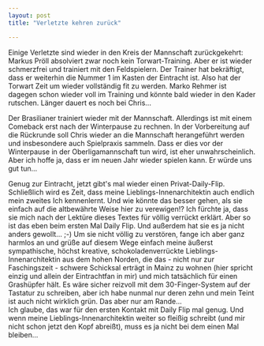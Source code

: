 ```yaml
---
layout: post
title: "Verletzte kehren zurück"

---
```


Einige Verletzte sind wieder in den Kreis der Mannschaft zurückgekehrt: Markus Pröll absolviert zwar noch kein Torwart-Training. Aber er ist wieder schmerzfrei und trainiert mit den Feldspielern. Der Trainer hat bekräftigt, dass er weiterhin die Nummer 1 im Kasten der Eintracht ist. Also hat der Torwart Zeit um wieder vollständig fit zu werden. Marko Rehmer ist dagegen schon wieder voll im Training und könnte bald wieder in den Kader rutschen. Länger dauert es noch bei Chris...

Der Brasilianer trainiert wieder mit der Mannschaft. Allerdings ist mit einem Comeback erst nach der Winterpause zu rechnen. In der Vorbereitung auf die Rückrunde soll Chris wieder an die Mannschaft herangeführt werden und insbesondere auch Spielpraxis sammeln. Dass er dies vor der Winterpause in der Oberligamannschaft tun wird, ist eher unwahrscheinlich. Aber ich hoffe ja, dass er im neuen Jahr wieder spielen kann. Er würde uns gut tun...

Genug zur Eintracht, jetzt gibt's mal wieder einen Privat-Daily-Flip. Schließlich wird es Zeit, dass meine Lieblings-Innenarchitektin auch endlich mein zweites Ich kennenlernt. Und wie könnte das besser gehen, als sie einfach auf die altbewährte Weise hier zu verewigen!? Ich fürchte ja, dass sie mich nach der Lektüre dieses Textes für völlig verrückt erklärt. Aber so ist das eben beim ersten Mal Daily Flip. Und außerdem hat sie es ja nicht anders gewollt... ;-) Um sie nicht völlig zu verstören, fange ich aber ganz harmlos an und grüße auf diesem Wege einfach meine äußerst sympathische, höchst kreative, schokoladenverrückte Lieblings-Innenarchitektin aus dem hohen Norden, die das - nicht nur zur Faschingszeit - schwere Schicksal erträgt in Mainz zu wohnen (hier spricht einzig und allein der Eintrachtfan in mir) und mich tatsächlich für einen Grashüpfer hält. Es wäre sicher reizvoll mit dem 30-Finger-System auf der Tastatur zu schreiben, aber ich habe nunmal nur deren zehn und mein Teint ist auch nicht wirklich grün. Das aber nur am Rande...  
Ich glaube, das war für den ersten Kontakt mit Daily Flip mal genug. Und wenn meine Lieblings-Innenarchitektin weiter so fleißig schreibt (und mir nicht schon jetzt den Kopf abreißt), muss es ja nicht bei dem einen Mal bleiben...
